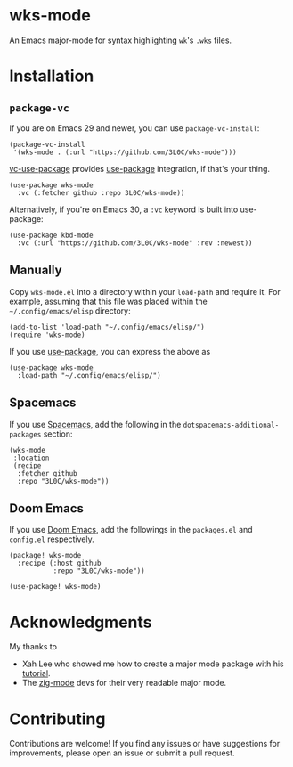 wks-mode 
======

An Emacs major-mode for syntax highlighting `wk`'s `.wks`
files. 

# Installation

## `package-vc`

If you are on Emacs 29 and newer, you can use
`package-vc-install`:

``` emacs-lisp
(package-vc-install
 '(wks-mode . (:url "https://github.com/3L0C/wks-mode")))
```

[vc-use-package](https://github.com/slotThe/vc-use-package)
provides
[use-package](https://github.com/jwiegley/use-package)
integration, if that's your thing. 

``` emacs-lisp
(use-package wks-mode
  :vc (:fetcher github :repo 3L0C/wks-mode))
```

Alternatively, if you're on Emacs 30,
a `:vc` keyword is built into use-package:

``` emacs-lisp
(use-package kbd-mode
  :vc (:url "https://github.com/3L0C/wks-mode" :rev :newest))
```

## Manually

Copy `wks-mode.el` into a directory within your `load-path`
and require it.  For example, assuming that this file was
placed within the `~/.config/emacs/elisp` directory: 

``` emacs-lisp
(add-to-list 'load-path "~/.config/emacs/elisp/")
(require 'wks-mode)
```

If you use
[use-package](https://github.com/jwiegley/use-package), you
can express the above as

``` emacs-lisp
(use-package wks-mode
  :load-path "~/.config/emacs/elisp/")
```

## Spacemacs

If you use [Spacemacs](https://develop.spacemacs.org/), add
the following in the `dotspacemacs-additional-packages`
section: 

``` emacs-lisp
(wks-mode
 :location
 (recipe
  :fetcher github
  :repo "3L0C/wks-mode"))
```

## Doom Emacs

If you use [Doom
Emacs](https://github.com/hlissner/doom-emacs), add the
followings in the `packages.el` and `config.el`
respectively. 

``` emacs-lisp
(package! wks-mode
  :recipe (:host github
           :repo "3L0C/wks-mode"))
```

``` emacs-lisp
(use-package! wks-mode)
```

# Acknowledgments

My thanks to 
- Xah Lee who showed me how to create a major mode package
  with his 
  [tutorial](http://xahlee.info/emacs/emacs/elisp_write_major_mode_index.html). 
- The [zig-mode](https://github.com/ziglang/zig-mode) devs
  for their very readable major mode.
  
# Contributing

Contributions are welcome! If you find any issues or have
suggestions for improvements, please open an issue or submit
a pull request.
